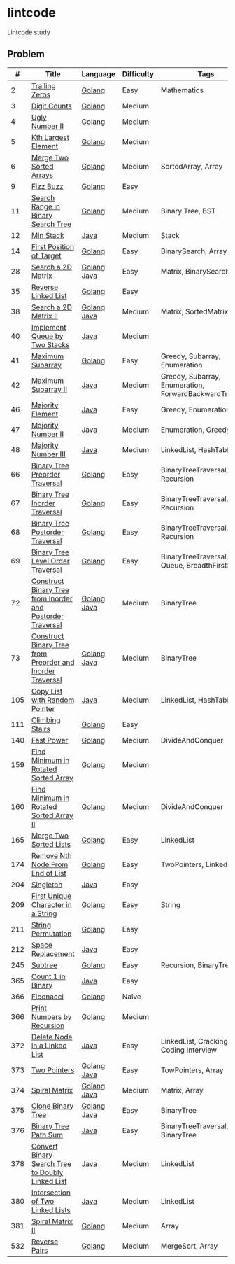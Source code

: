 # lintcode
Lintcode study

## Problem
|#|Title|Language|Difficulty|Tags|
|-|-----|--------|----------|----|
|2|[Trailing Zeros](http://www.lintcode.com/en/problem/trailing-zeros/)|[Golang](https://github.com/ZacharyChang/lintcode/tree/master/problem/002.trailing-zeros)|Easy|Mathematics|
|3|[Digit Counts](http://www.lintcode.com/en/problem/digit-counts/)|[Golang](https://github.com/ZacharyChang/lintcode/tree/master/problem/003.digit-counts)|Medium|
|4|[Ugly Number II](http://www.lintcode.com/en/problem/ugly-number-ii/)|[Golang](https://github.com/ZacharyChang/lintcode/tree/master/problem/004.ugly-number-ii)|Medium|
|5|[Kth Largest Element](http://www.lintcode.com/en/problem/kth-largest-element/)|[Golang](https://github.com/ZacharyChang/lintcode/tree/master/problem/005.kth-largest-element)|Medium|
|6|[Merge Two Sorted Arrays](http://www.lintcode.com/en/problem/merge-two-sorted-arrays/)|[Golang](https://github.com/ZacharyChang/lintcode/tree/master/problem/006.merge-two-sorted-arrays)|Medium|SortedArray, Array|
|9|[Fizz Buzz](http://www.lintcode.com/en/problem/fizz-buzz/)|[Golang](https://github.com/ZacharyChang/lintcode/tree/master/problem/009.fizz-buzz)|Easy|
|11|[Search Range in Binary Search Tree](http://www.lintcode.com/en/problem/search-range-in-binary-search-tree/)|[Golang](https://github.com/ZacharyChang/lintcode/tree/master/problem/011.search-range-in-binary-search-tree)|Medium|Binary Tree, BST
|12|[Min Stack](http://www.lintcode.com/en/problem/min-stack/)|[Java](https://github.com/ZacharyChang/lintcode/tree/master/problem/012.min-stack)|Medium|Stack
|14|[First Position of Target](http://www.lintcode.com/en/problem/first-position-of-target/)|[Golang](https://github.com/ZacharyChang/lintcode/tree/master/problem/014.first-position-of-target)|Easy|BinarySearch, Array
|28|[Search a 2D Matrix](http://www.lintcode.com/en/problem/search-a-2d-matrix/)|[Golang](https://github.com/ZacharyChang/lintcode/tree/master/problem/028.search-a-2d-matrix/solution.go) [Java](https://github.com/ZacharyChang/lintcode/tree/master/problem/028.search-a-2d-matrix/Solution.java)|Easy|Matrix, BinarySearch
|35|[Reverse Linked List](http://www.lintcode.com/en/problem/reverse-linked-list/)|[Golang](https://github.com/ZacharyChang/lintcode/tree/master/problem/035.reverse-linked-list)|Easy|
|38|[Search a 2D Matrix II](https://www.lintcode.com/en/problem/search-a-2d-matrix-ii/)|[Golang](https://github.com/ZacharyChang/lintcode/tree/master/problem/038.search-a-2d-matrix-ii/solution.go) [Java](https://github.com/ZacharyChang/lintcode/tree/master/problem/038.search-a-2d-matrix-ii/Solution.java)|Medium|Matrix, SortedMatrix|
|40|[Implement Queue by Two Stacks](https://www.lintcode.com/en/problem/implement-queue-by-two-stacks/)|[Java](https://github.com/ZacharyChang/lintcode/tree/master/problem/040.implement-queue-by-two-stacks)|Medium|
|41|[Maximum Subarray](http://www.lintcode.com/en/problem/maximum-subarray/)|[Golang](https://github.com/ZacharyChang/lintcode/tree/master/problem/041.maximum-subarray)|Easy|Greedy, Subarray, Enumeration|
|42|[Maximum Subarray II](http://www.lintcode.com/en/problem/maximum-subarray-ii/)|[Java](https://github.com/ZacharyChang/lintcode/tree/master/problem/042.maximum-subarray-ii)|Medium|Greedy, Subarray, Enumeration, ForwardBackwardTraversal|
|46|[Majority Element](https://www.lintcode.com/en/problem/majority-element/)|[Java](https://github.com/ZacharyChang/lintcode/tree/master/problem/046.majority-element)|Easy|Greedy, Enumeration|
|47|[Majority Number II](https://www.lintcode.com/en/problem/majority-number-ii/)|[Java](https://github.com/ZacharyChang/lintcode/tree/master/problem/047.majority-number-ii)|Medium|Enumeration, Greedy|
|48|[Majority Number III](https://www.lintcode.com/en/problem/majority-number-iii/)|[Java](https://github.com/ZacharyChang/lintcode/tree/master/problem/048.majority-number-iii)|Medium|LinkedList, HashTable|
|66|[Binary Tree Preorder Traversal](https://www.lintcode.com/en/problem/binary-tree-preorder-traversal/)|[Golang](https://github.com/ZacharyChang/lintcode/tree/master/problem/066.binary-tree-preorder-traversal)|Easy|BinaryTreeTraversal, Recursion|
|67|[Binary Tree Inorder Traversal](https://www.lintcode.com/en/problem/binary-tree-inorder-traversal/)|[Golang](https://github.com/ZacharyChang/lintcode/tree/master/problem/067.binary-tree-inorder-traversal)|Easy|BinaryTreeTraversal, Recursion|
|68|[Binary Tree Postorder Traversal](https://www.lintcode.com/en/problem/binary-tree-postorder-traversal/)|[Golang](https://github.com/ZacharyChang/lintcode/tree/master/problem/068.binary-tree-postorder-traversal)|Easy|BinaryTreeTraversal, Recursion|
|69|[Binary Tree Level Order Traversal](https://www.lintcode.com/en/problem/binary-tree-level-order-traversal/)|[Golang](https://github.com/ZacharyChang/lintcode/tree/master/problem/069.binary-tree-level-order-traversal)|Easy|BinaryTreeTraversal, Queue, BreadthFirstSearch|
|72|[Construct Binary Tree from Inorder and Postorder Traversal](https://www.lintcode.com/en/problem/construct-binary-tree-from-inorder-and-postorder-traversal/)|[Golang](https://github.com/ZacharyChang/lintcode/tree/master/problem/072.construct-binary-tree-from-inorder-and-postorder-traversal/solution.go) [Java](https://github.com/ZacharyChang/lintcode/tree/master/problem/072.construct-binary-tree-from-inorder-and-postorder-traversal/Solution.java)|Medium|BinaryTree|
|73|[Construct Binary Tree from Preorder and Inorder Traversal](https://www.lintcode.com/en/problem/construct-binary-tree-from-preorder-and-inorder-traversa/)|[Golang](https://github.com/ZacharyChang/lintcode/tree/master/problem/073.construct-binary-tree-from-preorder-and-inorder-traversal/solution.go) [Java](https://github.com/ZacharyChang/lintcode/tree/master/problem/073.construct-binary-tree-from-preorder-and-inorder-traversal/Solution.java)|Medium|BinaryTree|
|105|[Copy List with Random Pointer](http://www.lintcode.com/en/problem/copy-list-with-random-pointer/)|[Java](https://github.com/ZacharyChang/lintcode/tree/master/problem/105.copy-list-with-random-pointer)|Medium|LinkedList, HashTable
|111|[Climbing Stairs](http://www.lintcode.com/en/problem/climbing-stairs/)|[Golang](https://github.com/ZacharyChang/lintcode/tree/master/problem/111.climbing-stairs)|Easy|
|140|[Fast Power](http://www.lintcode.com/en/problem/fast-power/)|[Golang](https://github.com/ZacharyChang/lintcode/tree/master/problem/140.fast-power)|Medium|DivideAndConquer|
|159|[Find Minimum in Rotated Sorted Array](https://www.lintcode.com/en/problem/find-minimum-in-rotated-sorted-array/)|[Golang](https://github.com/ZacharyChang/lintcode/tree/master/problem/159.find-minimum-in-rotated-sorted-array)|Medium|
|160|[Find Minimum in Rotated Sorted Array II](https://www.lintcode.com/en/problem/find-minimum-in-rotated-sorted-array-ii/)|[Golang](https://github.com/ZacharyChang/lintcode/tree/master/problem/160.find-minimum-in-rotated-sorted-array-ii)|Medium|DivideAndConquer|
|165|[Merge Two Sorted Lists](https://www.lintcode.com/en/problem/merge-two-sorted-lists/)|[Golang](https://github.com/ZacharyChang/lintcode/tree/master/problem/165.merge-two-sorted-lists)|Easy|LinkedList|
|174|[Remove Nth Node From End of List](https://www.lintcode.com/en/problem/remove-nth-node-from-end-of-list/)|[Golang](https://github.com/ZacharyChang/lintcode/tree/master/problem/174.remove-nth-node-from-end-of-list)|Easy|TwoPointers, LinkedList|
|204|[Singleton](http://www.lintcode.com/en/problem/singleton/)|[Java](https://github.com/ZacharyChang/lintcode/tree/master/problem/204.singleton)|Easy|
|209|[First Unique Character in a String](http://www.lintcode.com/en/problem/first-unique-character-in-a-string/)|[Golang](https://github.com/ZacharyChang/lintcode/tree/master/problem/209.first-unique-character-in-a-string)|Easy|String|
|211|[String Permutation](http://www.lintcode.com/en/problem/string-permutation/)|[Golang](https://github.com/ZacharyChang/lintcode/tree/master/problem/211.string-permutation)|Easy|
|212|[Space Replacement](http://www.lintcode.com/en/problem/space-replacement/)|[Java](https://github.com/ZacharyChang/lintcode/tree/master/problem/212.space-replacement)|Easy|
|245|[Subtree](http://www.lintcode.com/en/problem/subtree/)|[Golang](https://github.com/ZacharyChang/lintcode/tree/master/problem/245.subtree)|Easy|Recursion, BinaryTree
|365|[Count 1 in Binary](http://www.lintcode.com/en/problem/count-1-in-binary/)|[Java](https://github.com/ZacharyChang/lintcode/tree/master/problem/365.count-one-in-binary)|Easy|
|366|[Fibonacci](http://www.lintcode.com/en/problem/fibonacci/)|[Golang](https://github.com/ZacharyChang/lintcode/tree/master/problem/366.fibonacci)|Naive|
|366|[Print Numbers by Recursion](http://www.lintcode.com/en/problem/print-numbers-by-recursion/)|[Golang](https://github.com/ZacharyChang/lintcode/tree/master/problem/371.print-numbers-by-recursion)|Medium|
|372|[Delete Node in a Linked List](http://www.lintcode.com/en/problem/delete-node-in-a-linked-list/)|[Java](https://github.com/ZacharyChang/lintcode/tree/master/problem/372.delete-node-in-a-linked-list/Solution.java)|Easy|LinkedList, Cracking The Coding Interview|
|373|[Two Pointers](http://www.lintcode.com/en/problem/partition-array-by-odd-and-even/)|[Golang](https://github.com/ZacharyChang/lintcode/tree/master/problem/373.partition-array-by-odd-and-even/solution.go) [Java](https://github.com/ZacharyChang/lintcode/tree/master/problem/373.partition-array-by-odd-and-even/Solution.java)|Easy|TowPointers, Array|
|374|[Spiral Matrix](http://www.lintcode.com/en/problem/spiral-matrix/)|[Golang](https://github.com/ZacharyChang/lintcode/tree/master/problem/374.spiral-matrix/solution.go) [Java](https://github.com/ZacharyChang/lintcode/tree/master/problem/374.spiral-matrix/Solution.java)|Medium|Matrix, Array|
|375|[Clone Binary Tree](http://www.lintcode.com/en/problem/clone-binary-tree/)|[Golang](https://github.com/ZacharyChang/lintcode/tree/master/problem/375.clone-binary-tree/solution.go) [Java](https://github.com/ZacharyChang/lintcode/tree/master/problem/375.clone-binary-tree/Solution.java)|Easy|BinaryTree|
|376|[Binary Tree Path Sum](http://www.lintcode.com/en/problem/binary-tree-path-sum/)|[Java](https://github.com/ZacharyChang/lintcode/tree/master/problem/376.binary-tree-path-sum/Solution.java)|Easy|BinaryTreeTraversal, BinaryTree|
|378|[Convert Binary Search Tree to Doubly Linked List](http://www.lintcode.com/en/problem/convert-binary-search-tree-to-doubly-linked-list/)|[Java](https://github.com/ZacharyChang/lintcode/tree/master/problem/378.convert-binary-search-tree-to-doubly-linked-list)|Medium|LinkedList|
|380|[Intersection of Two Linked Lists](http://www.lintcode.com/en/problem/intersection-of-two-linked-lists/)|[Java](https://github.com/ZacharyChang/lintcode/tree/master/problem/380.intersection-of-two-linked-lists)|Medium|LinkedList|
|381|[Spiral Matrix II](http://www.lintcode.com/en/problem/spiral-matrix-ii/)|[Golang](https://github.com/ZacharyChang/lintcode/tree/master/problem/381.spiral-matrix-ii)|Medium|Array|
|532|[Reverse Pairs](http://www.lintcode.com/en/problem/reverse-pairs/)|[Golang](https://github.com/ZacharyChang/lintcode/tree/master/problem/532.reverse-pairs)|Medium|MergeSort, Array|